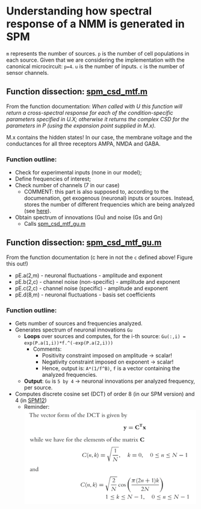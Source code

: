 # Understanding how spectral response of a NMM is generated in SPM

`m` represents the number of sources.
`p` is the number of cell populations in each source. Given that we are considering the implementation with the canonical microcircuit: `p=4`.
`u` is the number of inputs.
`c` is the number of sensor channels.

## Function dissection: [spm_csd_mtf.m](https://tnurepository.ethz.ch/inesb/anti-nmda/blob/master/src/preproc_and_DCM/src/spm12/toolbox/dcm_meeg/spm_csd_mtf.m)

From the function documentation: *When called with U this function will return a cross-spectral response for each of the condition-specific parameters specified in U.X; otherwise it returns the complex CSD for the parameters in P (using the expansion point supplied in M.x).*

M.x contains the hidden states! In our case, the membrane voltage and the conductances for all three receptors AMPA, NMDA and GABA.

### Function outline:
- Check for experimental inputs (none in our model);
- Define frequencies of interest;
- Check number of channels (7 in our case)
    - COMMENT: this part is also supposed to, according to the documenation, get exogenous (neuronal) inputs or sources. Instead, stores the number of different frequencies which are being analyzed (see [here](https://tnurepository.ethz.ch/inesb/anti-nmda/blob/master/src/preproc_and_DCM/src/spm12/toolbox/dcm_meeg/spm_csd_mtf.m#L72)).
- Obtain spectrum of innovations (Gu) and noise (Gs and Gn)
    - Calls [spm_csd_mtf_gu.m](https://tnurepository.ethz.ch/inesb/anti-nmda/blob/master/src/preproc_and_DCM/src/spm12/toolbox/dcm_meeg/spm_csd_mtf_gu.m)


## Function dissection: [spm_csd_mtf_gu.m](https://tnurepository.ethz.ch/inesb/anti-nmda/blob/master/src/preproc_and_DCM/src/spm12/toolbox/dcm_meeg/spm_csd_mtf_gu.m)

From the function documentation (c here in not the `c` defined above! Figure this out!)
- pE.a(2,m) - neuronal fluctuations        - amplitude and exponent
- pE.b(2,c) - channel noise (non-specific) - amplitude and exponent
- pE.c(2,c) - channel noise (specific)     - amplitude and exponent
- pE.d(8,m) - neuronal fluctuations        - basis set coefficients

### Function outline:
- Gets number of sources and frequencies analyzed.
- Generates spectrum of neuronal innovations `Gu`
    - **Loops** over sources and computes, for the i-th source: `Gu(:,i) = exp(P.a(1,i))*f.^(-exp(P.a(2,i)))`
        - Comments:
            - Positivity constraint imposed on amplitude → scalar!
            - Negativity constraint imposed on exponent → scalar!
            - Hence, output is: `A*(1/f^B)`, `f` is a vector containing the analyzed frequencies.
    - **Output**: `Gu` is `5 by 4` → neuronal innovations per analyzed frequency, per source.
- Computes discrete cosine set (DCT) of order 8 (in our SPM version) and 4 (in [SPM12](https://github.com/spm/spm12/blob/master/toolbox/dcm_meeg/spm_ssr_priors.m#L53))
    - Reminder: 
![dct](dct.png)